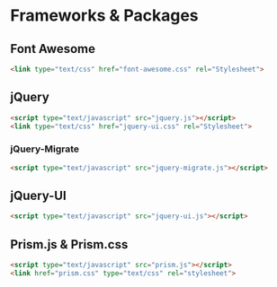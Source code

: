# Frameworks & Packages

## Font Awesome

```html
<link type="text/css" href="font-awesome.css" rel="Stylesheet">
```

## jQuery

```html
<script type="text/javascript" src="jquery.js"></script>
<link type="text/css" href="jquery-ui.css" rel="Stylesheet">
```

### jQuery-Migrate

```html
<script type="text/javascript" src="jquery-migrate.js"></script>
```

## jQuery-UI

```html
<script type="text/javascript" src="jquery-ui.js"></script>
```

## Prism.js & Prism.css

```html
<script type="text/javascript" src="prism.js"></script>
<link href="prism.css" type="text/css" rel="stylesheet">
```

